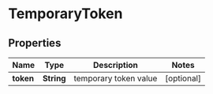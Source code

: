 # TemporaryToken

## Properties
Name | Type | Description | Notes
------------ | ------------- | ------------- | -------------
**token** | **String** | temporary token value |  [optional]
